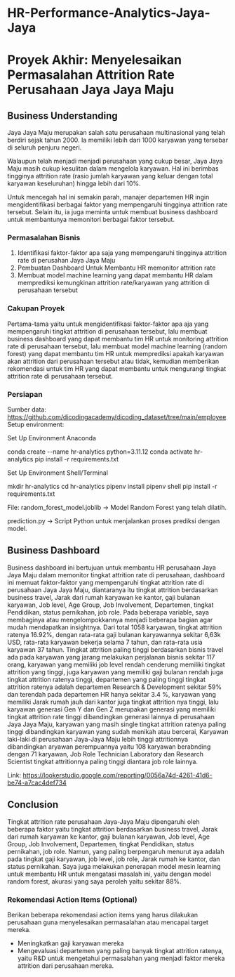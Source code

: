 # HR-Performance-Analytics-Jaya-Jaya

# Proyek Akhir: Menyelesaikan Permasalahan Attrition Rate Perusahaan Jaya Jaya Maju 

## Business Understanding

Jaya Jaya Maju merupakan salah satu perusahaan multinasional yang telah berdiri sejak tahun 2000. Ia memiliki lebih dari 1000 karyawan yang tersebar di seluruh penjuru negeri. 

Walaupun telah menjadi menjadi perusahaan yang cukup besar, Jaya Jaya Maju masih cukup kesulitan dalam mengelola karyawan. Hal ini berimbas tingginya attrition rate (rasio jumlah karyawan yang keluar dengan total karyawan keseluruhan) hingga lebih dari 10%.

Untuk mencegah hal ini semakin parah, manajer departemen HR ingin mengidentifikasi berbagai faktor yang mempengaruhi tingginya attrition rate tersebut. Selain itu, ia juga meminta untuk membuat business dashboard untuk membantunya memonitori berbagai faktor tersebut.

### Permasalahan Bisnis

1. Identifikasi faktor-faktor apa saja yang mempengaruhi tingginya attrition rate di perusahan Jaya Jaya Maju
2. Pembuatan Dashboard Untuk Membantu HR memonitor attrition rate 
3. Membuat model machine learning yang dapat membantu HR dalam memprediksi kemungkinan attrition rate/karyawan yang attrition di perusahaan tersebut

### Cakupan Proyek

Pertama-tama yaitu untuk mengidentifikasi faktor-faktor apa aja yang mempengaruhi tingkat attrition di perusahaan tersebut, lalu membuat business dashboard yang dapat membantu tim HR untuk monitoring attrition rate di perusahaan tersebut, lalu membuat model machine learning (random forest) yang dapat membantu tim HR untuk memprediksi apakah karyawan akan attrition dari perusahaan tersebut atau tidak, kemudian memberikan rekomendasi untuk tim HR yang dapat membantu untuk mengurangi tingkat attrition rate di perusahaan tersebut. 

### Persiapan

Sumber data: https://github.com/dicodingacademy/dicoding_dataset/tree/main/employee
Setup environment:


Set Up Environment Anaconda

conda create --name hr-analytics python=3.11.12
conda activate hr-analytics
pip install -r requirements.txt

Set Up Environment Shell/Terminal

mkdir hr-analytics
cd hr-analytics
pipenv install
pipenv shell
pip install -r requirements.txt

File:
random_forest_model.joblib
→ Model Random Forest yang telah dilatih.

prediction.py
→ Script Python untuk menjalankan proses prediksi dengan model.



## Business Dashboard

Business dashboard ini bertujuan untuk membantu HR perusahaan Jaya Jaya Maju dalam memonitor tingkat attrition rate di perusahaan, dashboard ini memuat faktor-faktor yang mempengaruhi tingkat attrition rate di perusahaan Jaya Jaya Maju, diantaranya itu tingkat attrition berdasarkan business travel, Jarak dari rumah karyawan ke kantor, gaji bulanan karyawan, Job level, Age Group, Job Involvement, Departemen, tingkat Pendidikan, status pernikahan, job role. Pada beberapa variable, saya membaginya atau mengelompokkannya menjadi beberapa bagian agar mudah mendapatkan insightnya. Dari total 1058 karyawan, tingkat attrition ratenya 16.92%, dengan rata-rata gaji bulanan karyawannya sekitar 6,63k USD, rata-rata karyawan bekerja selama 7 tahun, dan rata-rata usia karyawan 37 tahun. Tingkat attrition paling tinggi berdasarkan bisnis travel ada pada karyawan yang jarang melakukan perjalanan bisnis sekitar 117 orang, karyawan yang memiliki job level rendah cenderung memiliki tingkat attrition yang tinggi, juga karyawan yang memiliki gaji bulanan rendah juga tingkat attrition ratenya tinggi, departemen yang paling tinggi tingkat attrition ratenya adalah departemen Research & Development sekitar 59% dan terendah pada departemen HR hanya sekitar 3.4 %, karyawan yang memiliki Jarak rumah jauh dari kantor juga tingkat attrition nya tinggi, lalu karyawan generasi Gen Y dan Gen Z merupakan generasi yang memiliki tingkat attrition rate tinggi dibandingkan generasi lainnya di perusahaan Jaya Jaya Maju, karyawan yang masih single tingkat attrition ratenya paling tinggi dibandingkan karyawan yang sudah menikah atau bercerai, Karyawan laki-laki di perusahaan Jaya-Jaya Maju lebih tinggi attritionnya dibandingkan aryawan perempuannya yaitu 108 karyawan berabnding dengan 71 karyawan, Job Role Technician Laboratory dan Research Scientist tingkat attritionnya paling tinggi diantara job role lainnya. 

Link: https://lookerstudio.google.com/reporting/0056a74d-4261-41d6-be74-a7cac4def734

## Conclusion

Tingkat attrition rate perusahaan Jaya-Jaya Maju dipengaruhi oleh beberapa faktor yaitu tingkat attrition berdasarkan business travel, Jarak dari rumah karyawan ke kantor, gaji bulanan karyawan, Job level, Age Group, Job Involvement, Departemen, tingkat Pendidikan, status pernikahan, job role. Namun, yang paling berpengaruh menurut aya adalah pada tingkat gaji karyawan, job level, job role, Jarak rumah ke kantor, dan status pernikahan. Saya juga melakukan penerapan model mesin learning untuk membantu HR untuk mengatasi masalah ini, yaitu dengan model random forest, akurasi yang saya peroleh yaitu sekitar 88%.

### Rekomendasi Action Items (Optional)

Berikan beberapa rekomendasi action items yang harus dilakukan perusahaan guna menyelesaikan permasalahan atau mencapai target mereka.

- Meningkatkan gaji karyawan mereka
- Mengevaluasi departemen yang paling banyak tingkat attrition ratenya, yaitu R&D untuk mengetahui permasalahan yang menjadi faktor mereka attrition dari perusahaan mereka.
